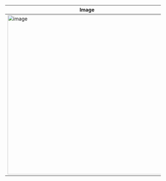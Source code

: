 |Image|Image|
|-|-|
|<img width="514" alt="image" src="https://github.com/user-attachments/assets/e25ed43e-52a4-4790-840e-b807ec5f1308" />|<img width="514" alt="image" src="https://github.com/user-attachments/assets/66126360-ad2a-4d20-92bc-a0690969e0dd" />|


